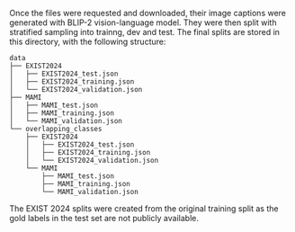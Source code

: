 Once the files were requested and downloaded, their image captions were generated with BLIP-2 vision-language model. They were then split with stratified sampling into trainng, dev and test. The final splits are stored in this directory, with the following structure:

```
data
├── EXIST2024
│   ├── EXIST2024_test.json
│   ├── EXIST2024_training.json
│   └── EXIST2024_validation.json
├── MAMI
│   ├── MAMI_test.json
│   ├── MAMI_training.json
│   └── MAMI_validation.json
└── overlapping_classes
    ├── EXIST2024
    │   ├── EXIST2024_test.json
    │   ├── EXIST2024_training.json
    │   └── EXIST2024_validation.json
    └── MAMI
        ├── MAMI_test.json
        ├── MAMI_training.json
        └── MAMI_validation.json
```

The EXIST 2024 splits were created from the original training split as the gold labels in the test set are not publicly available.